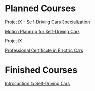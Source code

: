 # Planned Courses

ProjectX - [Self-Driving Cars Specialization]( https://www.coursera.org/specializations/self-driving-cars )

   [Motion Planning for Self-Driving Cars]( https://www.coursera.org/learn/motion-planning-self-driving-cars )
   
ProjectX - 

   [Professional Certificate in Electric Cars]( https://www.edx.org/professional-certificate/delftx-electric-cars?utm_source=KeystoneAcademic&utm_medium=display&utm_campaign=delftx-electric-cars )
   

# Finished Courses 
   
   [Introduction to Self-Driving Cars]( https://www.coursera.org/learn/intro-self-driving-cars?specialization=self-driving-cars )
  
   
